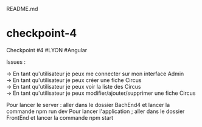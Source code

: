  README.md
                                                                      
# checkpoint-4
Checkpoint #4  #LYON #Angular

Issues : 

-> En tant qu'utilisateur je peux me connecter sur mon interface Admin<br/>
-> En tant qu'utilisateur je peux créer une fiche Circus<br/>
-> En tant qu'utilisateur je peux voir la liste des Circus<br/>
-> En tant qu'utilisateur je peux modifier/ajouter/supprimer une fiche 
Circus

Pour lancer le server : aller dans le dossier BachEnd4  et lancer la commande npm run dev
Pour lancer l'application ; aller dans le dossier FrontEnd et lancer la commande npm start
